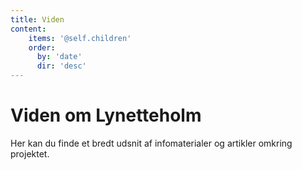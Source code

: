 ```yaml
---
title: Viden
content:
    items: '@self.children'
    order:
      by: 'date'
      dir: 'desc'
---
```


# Viden om Lynetteholm

Her kan du finde et bredt udsnit af infomaterialer og artikler omkring projektet.
